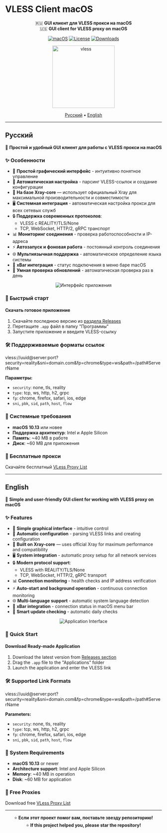 # VLESS Client macOS

<div align="center">

🇷🇺 **GUI клиент для VLESS прокси на macOS**  
🇺🇸 **GUI client for VLESS proxy on macOS**

[![macOS](https://img.shields.io/badge/macOS-10.13+-blue?logo=apple)](https://www.apple.com/macos/)
[![License](https://img.shields.io/badge/License-MIT-green.svg)](LICENSE)
[![Downloads](https://img.shields.io/github/downloads/26info/VLESS-Client-macOS/total.svg)](https://github.com/26info/VLESS-Client-macOS/releases)

<img width="200" height="200" alt="vless" src="https://github.com/user-attachments/assets/a5aa1168-4cbe-4206-8cdd-a3c01408d964" />

[Русский](#русский) • [English](#english)

</div>

---

## Русский

🚀 **Простой и удобный GUI клиент для работы с VLESS прокси на macOS**

### ✨ Особенности

- 🎯 **Простой графический интерфейс** - интуитивно понятное управление
- 🔄 **Автоматическая настройка** - парсинг VLESS-ссылок и создание конфигурации
- 🔧 **На базе Xray-core** — использует официальный Xray для максимальной производительности и совместимости
- 🖥️ **Системная интеграция** - автоматическая настройка прокси для всех сетевых служб
- 🔒 **Поддержка современных протоколов**:
  - VLESS с REALITY/TLS/None
  - TCP, WebSocket, HTTP/2, gRPC транспорт
- 📊 **Мониторинг соединения** - проверка работоспособности и IP-адреса
- ⚡ **Автозапуск и фоновая работа** - постоянный контроль соединения
- 🌐 **Мультиязычная поддержка** - автоматическое определение языка системы
- 📱 **xBar интеграция** - статус подключения в меню баре macOS
- 🔄 **Умная проверка обновлений** - автоматическая проверка раз в день

<div align="center">
  
![Интерфейс приложения](https://github.com/user-attachments/assets/3cadd5c5-3960-42da-b9c9-6c0facc5c638)

</div>

### 🚀 Быстрый старт

#### Скачать готовое приложение

1. Скачайте последнюю версию из [раздела Releases](https://github.com/26info/VLESS-Client-macOS/releases)
2. Перетащите `.app` файл в папку "Программы"
3. Запустите приложение и введите VLESS-ссылку

### 🛠️ Поддерживаемые форматы ссылок

vless://uuid@server:port?security=reality&sni=domain.com&fp=chrome&type=ws&path=/path#ServerName


**Параметры:**
- `security`: none, tls, reality
- `type`: tcp, ws, http, h2, grpc
- `fp`: chrome, firefox, safari, ios, edge
- `sni`, `pbk`, `sid`, `path`, `host`, `flow`

### 📝 Системные требования

- **macOS 10.13** или новее
- **Поддержка архитектур**: Intel и Apple Silicon
- **Память**: ~40 MB в работе
- **Диск**: ~60 MB для приложения

### 🔄 Бесплатные прокси

Скачайте бесплатный [VLess Proxy List](https://github.com/26info/vless-proxy-list)

---

## English

🚀 **Simple and user-friendly GUI client for working with VLESS proxy on macOS**

### ✨ Features

- 🎯 **Simple graphical interface** - intuitive control
- 🔄 **Automatic configuration** - parsing VLESS links and creating configuration
- 🔧 **Built on Xray-core** — uses official Xray for maximum performance and compatibility
- 🖥️ **System integration** - automatic proxy setup for all network services
- 🔒 **Modern protocol support**:
  - VLESS with REALITY/TLS/None
  - TCP, WebSocket, HTTP/2, gRPC transport
- 📊 **Connection monitoring** - health checks and IP address verification
- ⚡ **Auto-start and background operation** - continuous connection monitoring
- 🌐 **Multi-language support** - automatic system language detection
- 📱 **xBar integration** - connection status in macOS menu bar
- 🔄 **Smart update checking** - automatic daily checks

<div align="center">
  
![Application Interface](https://github.com/user-attachments/assets/b72bf6eb-0694-4214-a46f-1e9f5e24443d)

</div>

### 🚀 Quick Start

#### Download Ready-made Application

1. Download the latest version from [Releases section](https://github.com/26info/VLESS-Client-macOS/releases)
2. Drag the `.app` file to the "Applications" folder
3. Launch the application and enter the VLESS link

### 🛠️ Supported Link Formats

vless://uuid@server:port?security=reality&sni=domain.com&fp=chrome&type=ws&path=/path#ServerName


**Parameters:**
- `security`: none, tls, reality
- `type`: tcp, ws, http, h2, grpc
- `fp`: chrome, firefox, safari, ios, edge
- `sni`, `pbk`, `sid`, `path`, `host`, `flow`

### 📝 System Requirements

- **macOS 10.13** or newer
- **Architecture support**: Intel and Apple Silicon
- **Memory**: ~40 MB in operation
- **Disk**: ~60 MB for application

### 🔄 Free Proxies

Download free [VLess Proxy List](https://github.com/26info/vless-proxy-list)

---

<div align="center">

⭐ **Если этот проект помог вам, поставьте звезду репозиторию!**  
⭐ **If this project helped you, please star the repository!**

</div>
